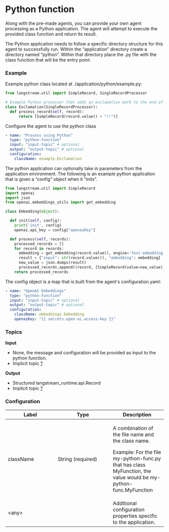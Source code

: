 # Python function

Along with the pre-made agents, you can provide your own agent processing as a Python application. The agent will attempt to execute the provided class function and return its result.

The Python application needs to follow a specific directory structure for this agent to successfully run. Within the “application” directory create a directory named “python”. Within that directory place the .py file with the class function that will be the entry point.

### Example

Example python class located at ./application/python/example.py:

```python
from langstream.util import SimpleRecord, SingleRecordProcessor

# Example Python processor that adds an exclamation mark to the end of the record value
class Exclamation(SingleRecordProcessor):
  def process_record(self, record):
      return [SimpleRecord(record.value() + "!!")]
```

Configure the agent to use the python class

```yaml
- name: "Process using Python"
  type: "python-function"
  input: "input-topic" # optional
  output: "output-topic" # optional
  configuration:
    className: example.Exclamation
```

The python application can optionally take in parameters from the application environment. The following is an example python application that is given a “config” object when it “inits”.

```python
from langstream.util import SimpleRecord
import openai
import json
from openai.embeddings_utils import get_embedding

class Embedding(object):

  def init(self, config):
    print('init', config)
    openai.api_key = config["openaiKey"]

  def process(self, records):
    processed_records = []
    for record in records:
      embedding = get_embedding(record.value(), engine='text-embedding-ada-002')
      result = {"input": str(record.value()), "embedding": embedding}
      new_value = json.dumps(result)
      processed_records.append((record, [SimpleRecord(value=new_value)]))
    return processed_records
```

The config object is a map that is built from the agent's configuration.yaml:

```yaml
- name: "OpenAI Embeddings"
  type: "python-function"
  input: "input-topic" # optional
  output: "output-topic" # optional
  configuration:
    className: embeddings.Embedding
    openaiKey: "{{ secrets.open-ai.access-key }}"
```

### Topics

**Input**

* None, the message and configuration will be provided as input to the python function.
* Implicit topic [?](../agent-messaging.md#implicit-input-and-output-topics)

**Output**

* Structured langstream\_runtime.api.Record
* Implicit topic [?](../agent-messaging.md#implicit-input-and-output-topics)

### **Configuration**

<table><thead><tr><th width="143.33333333333331">Label</th><th width="159">Type</th><th>Description</th></tr></thead><tbody><tr><td>className</td><td>String (required)</td><td><p>A combination of the file name and the class name.</p><p></p><p>Example: For the file my-python-func.py that has class MyFunction, the value would be my-python-func.MyFunction</p></td></tr><tr><td>&#x3C;any></td><td><br></td><td>Additional configuration properties specific to the application.</td></tr></tbody></table>
